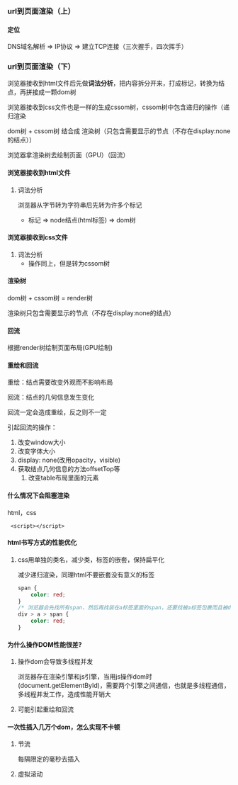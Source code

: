 

### url到页面渲染（上）

#### 定位

DNS域名解析 => IP协议 =>  建立TCP连接（三次握手，四次挥手）

### url到页面渲染（下）

浏览器接收到html文件后先做**词法分析**，把内容拆分开来，打成标记，转换为结点，再拼接成一颗dom树

浏览器接收到css文件也是一样的生成cssom树，cssom树中包含递归的操作（递归渲染

dom树 + cssom树 结合成 渲染树（只包含需要显示的节点（不存在display:none的结点））

浏览器拿渲染树去绘制页面（GPU）（回流）

#### 浏览器接收到html文件

1. 词法分析

   浏览器从字节转为字符串后先转为许多个标记

   - 标记  =>  node结点(html标签) => dom树

#### 浏览器接收到css文件

1. 词法分析
   - 操作同上，但是转为cssom树

#### 渲染树

dom树 + cssom树 = render树

渲染树只包含需要显示的节点（不存在display:none的结点）

#### 回流

根据render树绘制页面布局(GPU绘制)

#### 重绘和回流

重绘：结点需要改变外观而不影响布局

回流：结点的几何信息发生变化

回流一定会造成重绘，反之则不一定

引起回流的操作：

1. 改变window大小
2. 改变字体大小
3. display: none(改用opacity，visible)
4. 获取结点几何信息的方法offsetTop等
   1. 改变table布局里面的元素

#### 什么情况下会阻塞渲染

html，css

` <script></script>`

#### html书写方式的性能优化

1. css用单独的类名，减少类，标签的嵌套，保持扁平化 

   减少递归渲染，同理html不要嵌套没有意义的标签

   ```css
   span {
       color: red;
   }
   /* 浏览器会先找所有span，然后再找装在a标签里面的span，还要找被a标签包裹而且被div包裹的span，需要递归寻找*/
   div > a > span {
       color: red;
   }
   ```

#### 为什么操作DOM性能很差?

1. 操作dom会导致多线程并发

   浏览器存在渲染引擎和js引擎，当用js操作dom时(document.getElementById)，需要两个引擎之间通信，也就是多线程通信，多线程并发工作，造成性能开销大

2. 可能引起重绘和回流

#### 一次性插入几万个dom，怎么实现不卡顿

1. 节流

   每隔限定的毫秒去插入

2. 虚拟滚动